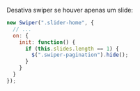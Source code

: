 Desativa swiper se houver apenas um slide:

```js
new Swiper(".slider-home", {
  // ...
  on: {
    init: function() {
      if (this.slides.length == 1) {
        $(".swiper-pagination").hide();
      }
    }
  }
});
```

